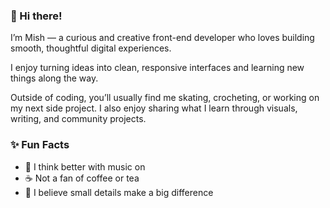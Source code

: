 ### 👋 Hi there!

I’m Mish — a curious and creative front-end developer who loves building smooth, thoughtful digital experiences.

I enjoy turning ideas into clean, responsive interfaces and learning new things along the way.

Outside of coding, you’ll usually find me skating, crocheting, or working on my next side project. I also enjoy sharing what I learn through visuals, writing, and community projects.
### ✨ Fun Facts
- 💭 I think better with music on  
- ☕ Not a fan of coffee or tea  
- 🎨 I believe small details make a big difference
